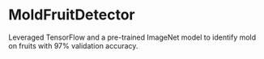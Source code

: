 # MoldFruitDetector

Leveraged TensorFlow and a pre-trained ImageNet model to identify mold on fruits with 97% validation accuracy.
